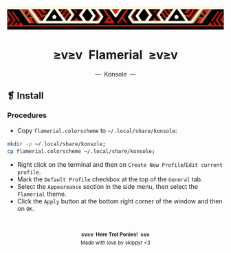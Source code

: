 <p align="center">
  <img alt="" src="../../assets/ornament.png" width=1020 />
</p>
<h1 align="center">≥v≥v&ensp;Flamerial&ensp;≥v≥v</h1>
<p align="center">—&ensp;Konsole&ensp;—</p>

## ❡ Install
### Procedures
- Copy `flamerial.colorscheme` to `~/.local/share/konsole`:

```zsh
mkdir -p ~/.local/share/konsole;
cp flamerial.colorscheme ~/.local/share/konsole;
```

- Right click on the terminal and then on `Create New Profile`/`Edit current
  profile`.
- Mark the `Default Profile` checkbox at the top of the `General` tab.
- Select the `Appeareance` section in the side menu, then select the `Flamerial`
  theme.
- Click the `Apply` button at the bottom right corner of the window and then on
  `OK`.

&ensp;
<p align="center">
  <sup>
    <strong>≥v≥v&ensp;Here Trot Ponies!&ensp;≥v≥</strong><br />
    Made with love by skippyr <3
  </sup>
</p>
